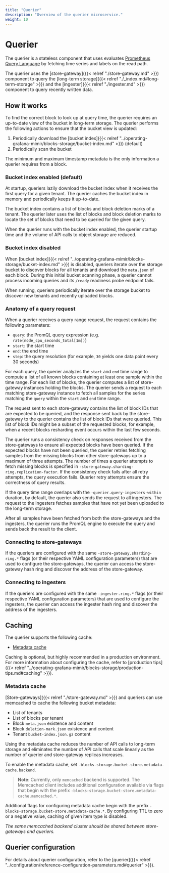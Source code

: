 ```yaml
---
title: "Querier"
description: "Overview of the querier microservice."
weight: 10
---
```


# Querier

The querier is a stateless component that uses evaluates [Prometheus Query Language](https://prometheus.io/docs/prometheus/latest/querying/basics/) by fetching time series and labels on the read path.

The querier uses the [store-gateway]({{< relref "./store-gateway.md" >}}) component to query the [long-term storage]({{< relref "./_index.md#long-term-storage" >}}) and the [ingester]({{< relref "./ingester.md" >}}) component to query recently written data.

## How it works

To find the correct block to look up at query time, the querier requires an up-to-date view of the bucket in long-term storage. The querier performs the following actions to ensure that the bucket view is updated:

1. Periodically download the [bucket index]({{< relref "../operating-grafana-mimir/blocks-storage/bucket-index.md" >}}) (default)
2. Periodically scan the bucket

The minimum and maximum timestamp metadata is the only information a querier requires from a block.

### Bucket index enabled (default)

At startup, queriers lazily download the bucket index when it receives the first query for a given tenant. The querier caches the bucket index in memory and periodically keeps it up-to-date.

The bucket index contains a list of blocks and block deletion marks of a tenant. The querier later uses the list of blocks and block deletion marks to locate the set of blocks that need to be queried for the given query.

When the querier runs with the bucket index enabled, the querier startup time and the volume of API calls to object storage are reduced.

### Bucket index disabled

When [bucket index]({{< relref "../operating-grafana-mimir/blocks-storage/bucket-index.md" >}}) is disabled, queriers iterate over the storage bucket to discover blocks for all tenants and download the `meta.json` of each block. During this initial bucket scanning phase, a querier cannot process incoming queries and its `/ready` readiness probe endpoint fails.

When running, queriers periodically iterate over the storage bucket to discover new tenants and recently uploaded blocks.

### Anatomy of a query request

When a querier receives a query range request, the request contains the following parameters:

- `query`: the PromQL query expression (e.g. `rate(node_cpu_seconds_total[1m])`)
- `start`: the start time
- `end`: the end time
- `step`: the query resolution (for example, `30` yields one data point every 30 seconds)

For each query, the querier analyzes the `start` and `end` time range to compute a list of all known blocks containing at least one sample within the time range.
For each list of blocks, the querier computes a list of store-gateway instances holding the blocks. The querier sends a request to each matching store-gateway instance to fetch all samples for the series matching the `query` within the `start` and `end` time range.

The request sent to each store-gateway contains the list of block IDs that are expected to be queried, and the response sent back by the store-gateway to the querier contains the list of block IDs that were queried.
This list of block IDs might be a subset of the requested blocks, for example, when a recent blocks resharding event occurs within the last few seconds.

The querier runs a consistency check on responses received from the store-gateways to ensure all expected blocks have been queried.
If the expected blocks have not been queried, the querier retries fetching samples from the missing blocks from other store-gateways up to a maximum of three attempts.
The number of times a querier attempts to fetch missing blocks is specified in `-store-gateway.sharding-ring.replication-factor`.
If the consistency check fails after all retry attempts, the query execution fails. Querier retry attempts ensure the correctness of query results.

If the query time range overlaps with the `-querier.query-ingesters-within` duration, by default, the querier also sends the request to all ingesters. The request to the ingesters fetches samples that have not yet been uploaded to the long-term storage.

After all samples have been fetched from both the store-gateways and the ingesters, the querier runs the PromQL engine to execute the query and sends back the result to the client.

### Connecting to store-gateways

If the queriers are configured with the same `-store-gateway.sharding-ring.*` flags (or their respective YAML configuration parameters) that are used to configure the store-gateways, the querier can access the store-gateway hash ring and discover the address of the store-gateway.

### Connecting to ingesters

If the queriers are configured with the same `-ingester.ring.*` flags (or their respective YAML configuration parameters) that are used to configure the ingesters, the querier can access the ingester hash ring and discover the address of the ingesters.

## Caching

The querier supports the following cache:

- [Metadata cache](#metadata-cache)

Caching is optional, but highly recommended in a production environment. For more information about configuring the cache, refer to [production tips]({{< relref "../operating-grafana-mimir/blocks-storage/production-tips.md#caching" >}}).

### Metadata cache

[Store-gateways]({{< relref "./store-gateway.md" >}}) and queriers can use memcached to cache the following bucket metadata:

- List of tenants
- List of blocks per tenant
- Block `meta.json` existence and content
- Block `deletion-mark.json` existence and content
- Tenant `bucket-index.json.gz` content

Using the metadata cache reduces the number of API calls to long-term storage and eliminates the number of API calls that scale linearly as the number of querier and store-gateway replicas increases.

To enable the metadata cache, set `-blocks-storage.bucket-store.metadata-cache.backend`.

> **Note**: Currently, only `memcached` backend is supported. The Memcached client includes additional configuration available via flags that begin with the prefix `-blocks-storage.bucket-store.metadata-cache.memcached.*`.

Additional flags for configuring metadata cache begin with the prefix `-blocks-storage.bucket-store.metadata-cache.*`. By configuring TTL to zero or a negative value, caching of given item type is disabled.

_The same memcached backend cluster should be shared between store-gateways and queriers._

## Querier configuration

For details about querier configuration, refer to the [querier]({{< relref "../configuration/reference-configuration-parameters.md#querier" >}}).
